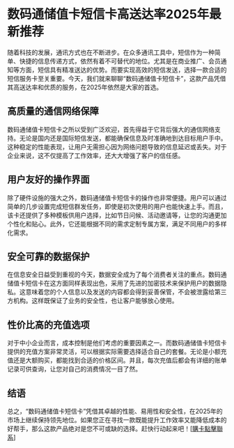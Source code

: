 # 数码通储值卡短信卡高送达率2025年最新推荐

随着科技的发展，通讯方式也在不断进步。在众多通讯工具中，短信作为一种简单、快捷的信息传递方式，依然有着不可替代的地位。尤其是在商业推广、会员通知等方面，短信具有精准送达的优势。而要实现高效的短信发送，选择一款合适的短信服务卡至关重要。今天，我们就来聊聊“数码通储值卡短信卡”，这款产品凭借其高送达率和优质的服务，在2025年依然是大家的首选。

## 高质量的通信网络保障

数码通储值卡短信卡之所以受到广泛欢迎，首先得益于它背后强大的通信网络支持。无论是国内还是国际短信发送，都能确保信息及时准确地到达目标用户手中。这种稳定的性能表现，让用户无需担心因为网络问题导致的信息延迟或丢失。对于企业来说，这不仅提高了工作效率，还大大增强了客户的信任感。

## 用户友好的操作界面

除了硬件设施的强大之外，数码通储值卡短信卡的操作也非常便捷。用户可以通过简单的几步设置完成短信群发任务，即使是初次使用的用户也能快速上手。而且，该卡还提供了多种模板供用户选择，比如节日问候、活动邀请等，让您的沟通更加个性化和贴心。此外，它还能根据不同的需求定制专属方案，满足不同用户的多样化需求。

## 安全可靠的数据保护

在信息安全日益受到重视的今天，数据安全成为了每个消费者关注的重点。数码通储值卡短信卡在这方面同样表现出色，采用了先进的加密技术来保护用户的数据隐私。这意味着您的个人信息以及发送的内容都会得到妥善保管，不会被泄露给第三方机构。这样既保证了业务的安全性，也让客户能够放心使用。

## 性价比高的充值选项

对于中小企业而言，成本控制是他们考虑的重要因素之一。而数码通储值卡短信卡提供的充值方案非常灵活，可以根据实际需要选择适合自己的套餐。无论是小额充值还是大额购买，都能找到合适的价格区间。并且，每次充值后都会有详细的账单记录可供查询，让您对自己的消费情况一目了然。

## 结语

总之，“数码通储值卡短信卡”凭借其卓越的性能、易用性和安全性，在2025年的市场上继续保持领先地位。如果您正在寻找一款既能提升工作效率又能降低成本的好帮手，那么这款产品绝对是您不可或缺的选择。赶快行动起来吧！[[購卡點擊聯系](https://t.me/s/SXDXQF)]